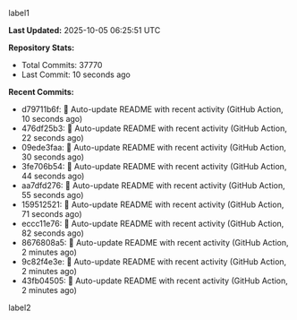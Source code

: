 
label1 
<!-- ACTIVITY_START -->
**Last Updated:** 2025-10-05 06:25:51 UTC

**Repository Stats:**
- Total Commits: 37770
- Last Commit: 10 seconds ago

**Recent Commits:**
- d79711b6f: 🤖 Auto-update README with recent activity (GitHub Action, 10 seconds ago)
- 476df25b3: 🤖 Auto-update README with recent activity (GitHub Action, 22 seconds ago)
- 09ede3faa: 🤖 Auto-update README with recent activity (GitHub Action, 30 seconds ago)
- 3fe706b54: 🤖 Auto-update README with recent activity (GitHub Action, 44 seconds ago)
- aa7dfd276: 🤖 Auto-update README with recent activity (GitHub Action, 55 seconds ago)
- 159512521: 🤖 Auto-update README with recent activity (GitHub Action, 71 seconds ago)
- eccc11e76: 🤖 Auto-update README with recent activity (GitHub Action, 82 seconds ago)
- 8676808a5: 🤖 Auto-update README with recent activity (GitHub Action, 2 minutes ago)
- 9c82f4e3e: 🤖 Auto-update README with recent activity (GitHub Action, 2 minutes ago)
- 43fb04505: 🤖 Auto-update README with recent activity (GitHub Action, 2 minutes ago)
<!-- ACTIVITY_END -->

label2

